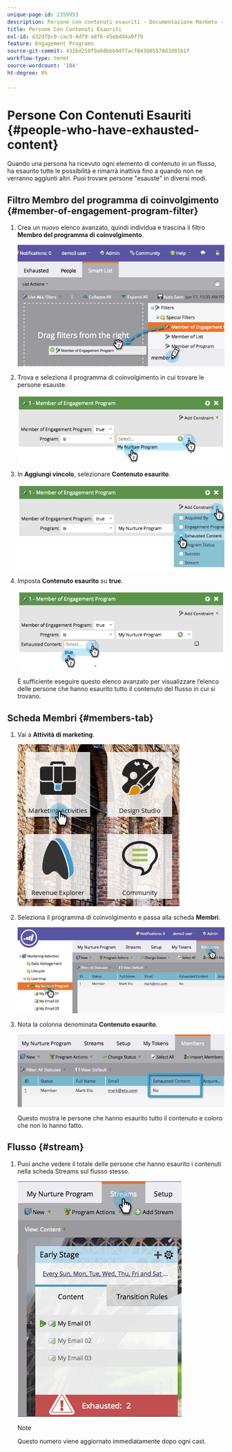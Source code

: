 ```yaml
---
unique-page-id: 2359953
description: Persone con contenuti esauriti - Documentazione Marketo - Documentazione del prodotto
title: Persone Con Contenuti Esauriti
exl-id: d32dfbc0-cac9-4df9-a8f6-45ebdd4a9f79
feature: Engagement Programs
source-git-commit: 431bd258f9a68bbb9df7acf043085578d3d91b1f
workflow-type: tm+mt
source-wordcount: '184'
ht-degree: 0%

---
```


# Persone Con Contenuti Esauriti {#people-who-have-exhausted-content}

Quando una persona ha ricevuto ogni elemento di contenuto in un flusso, ha esaurito tutte le possibilità e rimarrà inattiva fino a quando non ne verranno aggiunti altri. Puoi trovare persone &quot;esauste&quot; in diversi modi.

## Filtro Membro del programma di coinvolgimento {#member-of-engagement-program-filter}

1. Crea un nuovo elenco avanzato, quindi individua e trascina il filtro **Membro del programma di coinvolgimento**.

   ![](assets/image2014-9-15-18-20-0.png)

1. Trova e seleziona il programma di coinvolgimento in cui trovare le persone esauste.

   ![](assets/image2014-9-15-18-3a20-3a11.png)

1. In **Aggiungi vincolo**, selezionare **Contenuto esaurito**.

   ![](assets/image2014-9-15-18-3a20-3a17.png)

1. Imposta **Contenuto esaurito** su **true**.

   ![](assets/image2014-9-15-18-3a20-3a21.png)

   È sufficiente eseguire questo elenco avanzato per visualizzare l’elenco delle persone che hanno esaurito tutto il contenuto del flusso in cui si trovano.

## Scheda Membri {#members-tab}

1. Vai a **Attività di marketing**.

   ![](assets/ma.png)

1. Seleziona il programma di coinvolgimento e passa alla scheda **Membri**.

   ![](assets/memberstab.jpg)

1. Nota la colonna denominata **Contenuto esaurito**.

   ![](assets/image2014-9-15-18-3a21-3a7.png)

   Questo mostra le persone che hanno esaurito tutto il contenuto e coloro che non lo hanno fatto.

## Flusso {#stream}

1. Puoi anche vedere il totale delle persone che hanno esaurito i contenuti nella scheda Streams sul flusso stesso.

   ![](assets/image2014-9-15-18-3a21-3a38.png)

   >[!NOTE]
   >
   >Questo numero viene aggiornato immediatamente dopo ogni cast.
